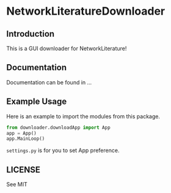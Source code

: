 # NetworkLiteratureDownloader

## Introduction

This is a GUI downloader for NetworkLiterature!

## Documentation

Documentation can be found in ...

## Example Usage

Here is an example to import the modules from this package.

```python
from downloader.downloadApp import App
app = App()
app.MainLoop()
```

`settings.py` is for you to set App preference.

## LICENSE

See MIT